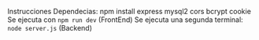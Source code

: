 
Instrucciones 
Dependecias:
npm install express mysql2 cors bcrypt cookie
Se  ejecuta con `npm run dev` (FrontEnd)
Se ejecuta una segunda terminal: `node server.js` (Backend)
